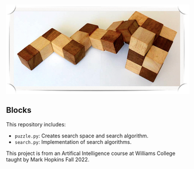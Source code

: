 
![screenshot](data/blocks_image.png)

## Blocks


This repository includes:
- `puzzle.py`: Creates search space and search algorithm.
- `search.py`: Implementation of search algorithms.


This project is from an Artifical Intelligence course at Williams College taught by Mark Hopkins Fall 2022.